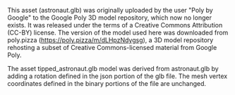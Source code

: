 This asset (astronaut.glb) was originally uploaded by the user "Poly by Google" to the Google Poly 3D model repository, which now no longer exists. It was released under the terms of a Creative Commons Attribution (CC-BY) license. The version of the model used here was downloaded from poly.pizza (https://poly.pizza/m/dLHpzNdygsg), a 3D model repository rehosting a subset of Creative Commons-licensed material from Google Poly. 

The asset tipped_astronaut.glb  model was derived from astronaut.glb by adding a rotation defined in the json portion of the glb file. The mesh vertex coordinates defined in the binary portions of the file are unchanged.